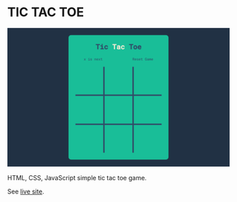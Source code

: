 # TIC TAC TOE

![Simple Tic Tac Toe Preview](./image/preview.png)

HTML, CSS, JavaScript simple tic tac toe game.


See [live site](http://tic-tac-toe.milanla.vercel.app/).
